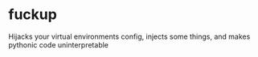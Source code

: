 # fuckup
Hijacks your virtual environments config, injects some things, and makes pythonic code uninterpretable
